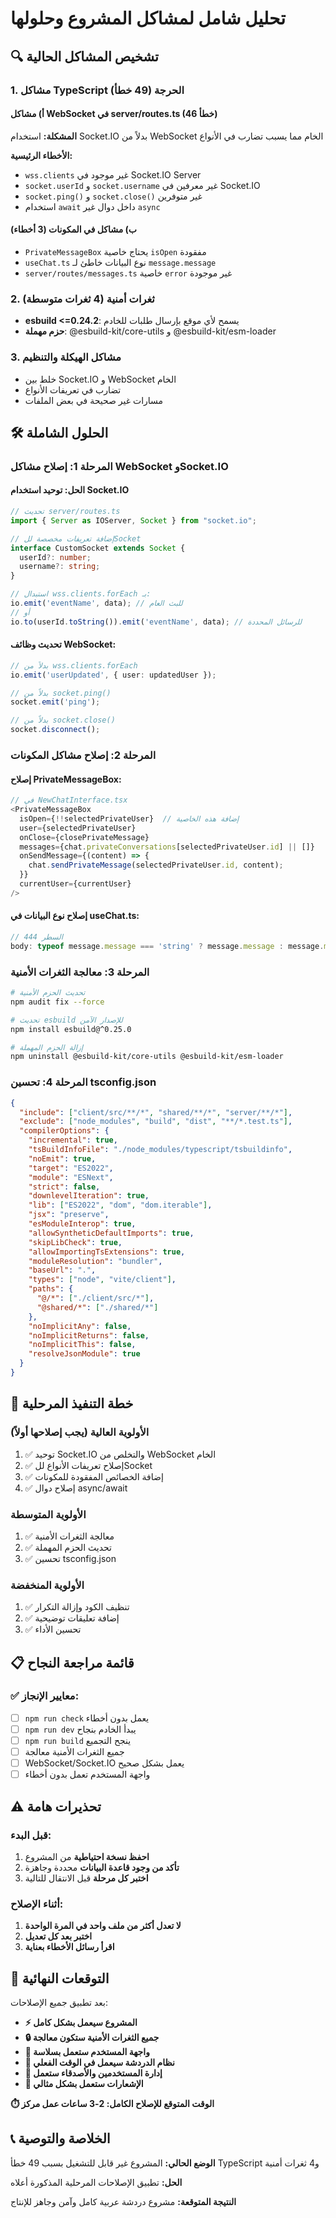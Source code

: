 # تحليل شامل لمشاكل المشروع وحلولها

## 🔍 تشخيص المشاكل الحالية

### 1. **مشاكل TypeScript الحرجة (49 خطأ)**

#### أ) مشاكل WebSocket في server/routes.ts (46 خطأ)
**المشكلة:** استخدام Socket.IO بدلاً من WebSocket الخام مما يسبب تضارب في الأنواع

**الأخطاء الرئيسية:**
- `wss.clients` غير موجود في Socket.IO Server
- `socket.userId` و `socket.username` غير معرفين في Socket.IO
- `socket.ping()` و `socket.close()` غير متوفرين
- استخدام `await` داخل دوال غير `async`

#### ب) مشاكل في المكونات (3 أخطاء)
- `PrivateMessageBox` يحتاج خاصية `isOpen` مفقودة
- `useChat.ts` نوع البيانات خاطئ لـ `message.message`
- `server/routes/messages.ts` خاصية `error` غير موجودة

### 2. **ثغرات أمنية (4 ثغرات متوسطة)**
- **esbuild <=0.24.2**: يسمح لأي موقع بإرسال طلبات للخادم
- **حزم مهملة**: @esbuild-kit/core-utils و @esbuild-kit/esm-loader

### 3. **مشاكل الهيكلة والتنظيم**
- خلط بين Socket.IO و WebSocket الخام
- تضارب في تعريفات الأنواع
- مسارات غير صحيحة في بعض الملفات

## 🛠️ **الحلول الشاملة**

### **المرحلة 1: إصلاح مشاكل WebSocket وSocket.IO**

#### الحل: توحيد استخدام Socket.IO
```typescript
// تحديث server/routes.ts
import { Server as IOServer, Socket } from "socket.io";

// إضافة تعريفات مخصصة للSocket
interface CustomSocket extends Socket {
  userId?: number;
  username?: string;
}

// استبدال wss.clients.forEach بـ:
io.emit('eventName', data); // للبث العام
// أو
io.to(userId.toString()).emit('eventName', data); // للرسائل المحددة
```

#### تحديث وظائف WebSocket:
```typescript
// بدلاً من wss.clients.forEach
io.emit('userUpdated', { user: updatedUser });

// بدلاً من socket.ping()
socket.emit('ping');

// بدلاً من socket.close()
socket.disconnect();
```

### **المرحلة 2: إصلاح مشاكل المكونات**

#### إصلاح PrivateMessageBox:
```typescript
// في NewChatInterface.tsx
<PrivateMessageBox
  isOpen={!!selectedPrivateUser}  // إضافة هذه الخاصية
  user={selectedPrivateUser}
  onClose={closePrivateMessage}
  messages={chat.privateConversations[selectedPrivateUser.id] || []}
  onSendMessage={(content) => {
    chat.sendPrivateMessage(selectedPrivateUser.id, content);
  }}
  currentUser={currentUser}
/>
```

#### إصلاح نوع البيانات في useChat.ts:
```typescript
// السطر 444
body: typeof message.message === 'string' ? message.message : message.message.content,
```

### **المرحلة 3: معالجة الثغرات الأمنية**

```bash
# تحديث الحزم الأمنية
npm audit fix --force

# تحديث esbuild للإصدار الآمن
npm install esbuild@^0.25.0

# إزالة الحزم المهملة
npm uninstall @esbuild-kit/core-utils @esbuild-kit/esm-loader
```

### **المرحلة 4: تحسين tsconfig.json**

```json
{
  "include": ["client/src/**/*", "shared/**/*", "server/**/*"],
  "exclude": ["node_modules", "build", "dist", "**/*.test.ts"],
  "compilerOptions": {
    "incremental": true,
    "tsBuildInfoFile": "./node_modules/typescript/tsbuildinfo",
    "noEmit": true,
    "target": "ES2022",
    "module": "ESNext",
    "strict": false,
    "downlevelIteration": true,
    "lib": ["ES2022", "dom", "dom.iterable"],
    "jsx": "preserve",
    "esModuleInterop": true,
    "allowSyntheticDefaultImports": true,
    "skipLibCheck": true,
    "allowImportingTsExtensions": true,
    "moduleResolution": "bundler",
    "baseUrl": ".",
    "types": ["node", "vite/client"],
    "paths": {
      "@/*": ["./client/src/*"],
      "@shared/*": ["./shared/*"]
    },
    "noImplicitAny": false,
    "noImplicitReturns": false,
    "noImplicitThis": false,
    "resolveJsonModule": true
  }
}
```

## 🚀 **خطة التنفيذ المرحلية**

### **الأولوية العالية (يجب إصلاحها أولاً)**
1. ✅ توحيد Socket.IO والتخلص من WebSocket الخام
2. ✅ إصلاح تعريفات الأنواع للSocket
3. ✅ إضافة الخصائص المفقودة للمكونات
4. ✅ إصلاح دوال async/await

### **الأولوية المتوسطة**
1. ✅ معالجة الثغرات الأمنية
2. ✅ تحديث الحزم المهملة
3. ✅ تحسين tsconfig.json

### **الأولوية المنخفضة**
1. ✅ تنظيف الكود وإزالة التكرار
2. ✅ إضافة تعليقات توضيحية
3. ✅ تحسين الأداء

## 📋 **قائمة مراجعة النجاح**

### ✅ معايير الإنجاز:
- [ ] `npm run check` يعمل بدون أخطاء
- [ ] `npm run dev` يبدأ الخادم بنجاح
- [ ] `npm run build` ينجح التجميع
- [ ] جميع الثغرات الأمنية معالجة
- [ ] WebSocket/Socket.IO يعمل بشكل صحيح
- [ ] واجهة المستخدم تعمل بدون أخطاء

## ⚠️ **تحذيرات هامة**

### **قبل البدء:**
1. **احفظ نسخة احتياطية** من المشروع
2. **تأكد من وجود قاعدة البيانات** محددة وجاهزة
3. **اختبر كل مرحلة** قبل الانتقال للتالية

### **أثناء الإصلاح:**
1. **لا تعدل أكثر من ملف واحد في المرة الواحدة**
2. **اختبر بعد كل تعديل**
3. **اقرأ رسائل الأخطاء بعناية**

## 🎯 **التوقعات النهائية**

بعد تطبيق جميع الإصلاحات:
- **⚡ المشروع سيعمل بشكل كامل**
- **🔒 جميع الثغرات الأمنية ستكون معالجة**
- **📱 واجهة المستخدم ستعمل بسلاسة**
- **🚀 نظام الدردشة سيعمل في الوقت الفعلي**
- **👥 إدارة المستخدمين والأصدقاء ستعمل**
- **🔔 الإشعارات ستعمل بشكل مثالي**

**⏱️ الوقت المتوقع للإصلاح الكامل: 2-3 ساعات عمل مركز**

## 📞 **الخلاصة والتوصية**

**الوضع الحالي:** المشروع غير قابل للتشغيل بسبب 49 خطأ TypeScript و4 ثغرات أمنية

**الحل:** تطبيق الإصلاحات المرحلية المذكورة أعلاه

**النتيجة المتوقعة:** مشروع دردشة عربية كامل وآمن وجاهز للإنتاج